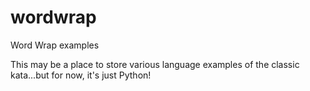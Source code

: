 # wordwrap

Word Wrap examples

This may be a place to store various language examples of the classic kata...but for now, it's just Python!
